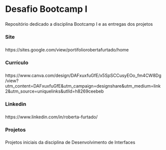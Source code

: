 <h1 align="left">Desafio Bootcamp I</h1>

###

<p align="left">Repositório dedicado a disciplina Bootcamp I e as entregas dos projetos</p>

###

<h3 align="left">Site</h3>

###

<p align="left">https://sites.google.com/view/portifoliorobertafurtado/home</p>

###

<h3 align="left">Currículo</h3>

###

<p align="left">https://www.canva.com/design/DAFxuxfuGfE/x5SpSCCusyEOo_fm4CW8Dg/view?utm_content=DAFxuxfuGfE&utm_campaign=designshare&utm_medium=link2&utm_source=uniquelinks&utlId=h8269ceebeb</p>

###

<h3 align="left">Linkedin</h3>

###

<p align="left">https://www.linkedin.com/in/roberta-furtado/</p>

###

<h3 align="left">Projetos</h3>

###

<p align="left">Projetos iniciais da disciplina de Desenvolvimento de Interfaces</p>

###
